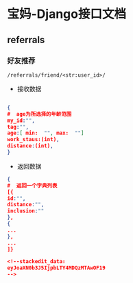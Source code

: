 


# 宝妈-Django接口文档

  

## referrals

  

### 好友推荐

  

`/referrals/friend/<str:user_id>/`

  

* 接收数据

  

```json

{
#  age为所选择的年龄范围
my_id:"",
tag:"",
age:[ min:  "", max:  ""]
work_staus:(int),
distance:(int),
}

```

  

* 返回数据

 

```json
{
#  返回一个字典列表
[{
id:"",
distance:"",
inclusion:""
},
{
...
},
...
]}

<!--stackedit_data:
eyJoaXN0b3J5IjpbLTY4MDQzMTAwOF19
-->